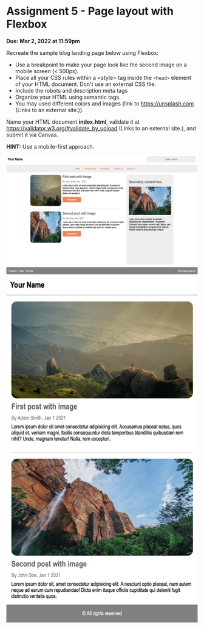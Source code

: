 # Assignment 5 - Page layout with Flexbox

**Due: Mar 2, 2022 at 11:59pm**

Recreate the sample blog landing page below using Flexbox:

-   Use a breakpoint to make your page look like the second image on a mobile screen (< 500px).
-   Place all your CSS rules within a \<style\> tag inside the `<head>` element of your HTML document. Don't use an external CSS file.
-   Include the robots and description meta tags
-   Organize your HTML using semantic tags.
-   You may used different colors and images (link to https://unsplash.com (Links to an external site.)).

Name your HTML document **index.html**, validate it at https://validator.w3.org/#validate_by_upload (Links to an external site.), and submit it via Canvas.

**HINT:** Use a mobile-first approach.

![reference image desktop](./reference-image-desktop.png)
![reference image mobile](./reference-image-mobile.png)
